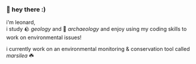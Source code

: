 ### 🌿 hey there :)
i'm leonard,<br>i study 🪨 _geology_ and 🏺 _archaeology_ and enjoy using my coding skills to work on environmental issues!

i currently work on an environmental monitoring & conservation tool called _marsilea_ ☘️
